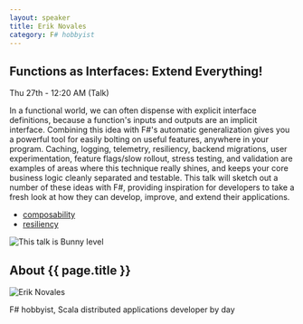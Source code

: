 ```yaml
---
layout: speaker
title: Erik Novales
category: F# hobbyist
---
```


<div class="row">
    <div class="col-md-6">
        <div class="speaker-talk">
            <div class="section-head">
                <h2 class="header-title">Functions as Interfaces: Extend Everything!</h2>
                    <p class="header-desc">Thu 27th - 12:20 AM (Talk)</p>
            </div>
            <div>
                <p>
                    In a functional world, we can often dispense with explicit interface definitions, because a function's inputs and outputs are an implicit interface. Combining this idea with F#'s automatic generalization gives you a powerful tool for easily bolting on useful features, anywhere in your program. Caching, logging, telemetry, resiliency, backend migrations, user experimentation, feature flags/slow rollout, stress testing, and validation are examples of areas where this technique really shines, and keeps your core business logic cleanly separated and testable. This talk will sketch out a number of these ideas with F#, providing inspiration for developers to take a fresh look at how they can develop, improve, and extend their applications.
                </p>
            </div>
            <div>
                <div class="speaker-tag">
                    <ul class="tag">
                        <li><a href="#">composability</a></li>
                        <li><a href="#">resiliency</a></li>
                    </ul>
                </div>
                <div class="talk-level">
                    <img src="{{ site.baseurl }}public/assets/animals/bunny.png" alt="This talk is Bunny level" />
                </div>														
            </div>
        </div>
    </div>
</div><!-- /.row -->
<div class="row">
    <div class="col-md-12">
        <div class="speaker-about">
            <div class="section-head">
                <h2 class="header-title">About {{ page.title }}</h2>
                <p class="header-desc">
                    <a href=" https://twitter.com/yankeefinn"><i class="fab fa-twitter"></i></a>
					<a href="https://github.com/enovales"><i class="fab fa-github-alt"></i></a>
                	<a href="http://www.eriknovales.com/"><i class="fas fa-rss"></i></a>
                </p>					
            </div>
            <div class="row">
                <div class="col-md-2">
                    <img src="{{ site.baseurl }}public/assets/speakers/2018/erik-novales.jpg" alt="Erik Novales" />
                </div>
                <div class="col-md-10">
                    <p>
                        F# hobbyist, Scala distributed applications developer by day
                    </p>
                </div>
            </div>       
        </div>
    </div>
</div>